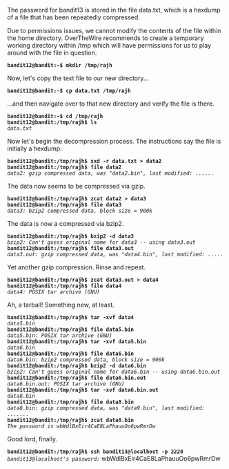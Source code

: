 The password for bandit13 is stored in the file data.txt, which is a hexdump of a file that has been repeatedly compressed.

Due to permissions issues, we cannot modify the contents of the file within the home directory. OverTheWire recommends to create a temporary working directory within /tmp which will have permissions for us to play around with the file in question. 

**`bandit12@bandit:~$ mkdir /tmp/rajh`**  

Now, let's copy the text file to our new directory...

**`bandit12@bandit:~$ cp data.txt /tmp/rajh`** 

...and then navigate over to that new directory and verify the file is there. 

**`bandit12@bandit:~$ cd /tmp/rajh`**  
**`bandit12@bandit:/tmp/rajh$ ls`**  
*`data.txt`*  

Now let's begin the decompression process. The instructions say the file is initially a hexdump:

**`bandit12@bandit:/tmp/rajh$ xxd -r data.txt > data2`**  
**`bandit12@bandit:/tmp/rajh$ file data2`**  
*`data2: gzip compressed data, was "data2.bin", last modified: ......`*  

The data now seems to be compressed via gzip.

**`bandit12@bandit:/tmp/rajh$ zcat data2 > data3`**  
**`bandit12@bandit:/tmp/rajh$ file data3`**  
*`data3: bzip2 compressed data, block size = 900k`*

The data is now a compressed via bzip2.

**`bandit12@bandit:/tmp/rajh$ bzip2 -d data3`**  
*`bzip2: Can't guess original name for data3 -- using data3.out`*  
**`bandit12@bandit:/tmp/rajh$ file data3.out`**  
*`data3.out: gzip compressed data, was "data4.bin", last modified: .....`*

Yet another gzip compression. Rinse and repeat. 

**`bandit12@bandit:/tmp/rajh$ zcat data3.out > data4`**  
**`bandit12@bandit:/tmp/rajh$ file data4`**  
*`data4: POSIX tar archive (GNU)`*

Ah, a tarball! Something new, at least. 

**`bandit12@bandit:/tmp/rajh$ tar -xvf data4`**  
*`data5.bin`*  
**`bandit12@bandit:/tmp/rajh$ file data5.bin`**  
*`data5.bin: POSIX tar archive (GNU)`*  
**`bandit12@bandit:/tmp/rajh$ tar -xvf data5.bin`**  
*`data6.bin`*  
**`bandit12@bandit:/tmp/rajh$ file data6.bin`**  
*`data6.bin: bzip2 compressed data, block size = 900k`*  
**`bandit12@bandit:/tmp/rajh$ bzip2 -d data6.bin`**  
*`bzip2: Can't guess original name for data6.bin -- using data6.bin.out`*  
**`bandit12@bandit:/tmp/rajh$ file data6.bin.out`**  
*`data6.bin.out: POSIX tar archive (GNU)`*  
**`bandit12@bandit:/tmp/rajh$ tar -xvf data6.bin.out`**  
*`data8.bin`*  
**`bandit12@bandit:/tmp/rajh$ file data8.bin`**  
*`data8.bin: gzip compressed data, was "data9.bin", last modified: .......`*  
**`bandit12@bandit:/tmp/rajh$ zcat data8.bin`**  
*`The password is wbWdlBxEir4CaE8LaPhauuOo6pwRmrDw`*  

Good lord, finally. 

**`bandit12@bandit:/tmp/rajh$ ssh bandit13@localhost -p 2220`**  
*`bandit13@localhost's password:`* wbWdlBxEir4CaE8LaPhauuOo6pwRmrDw
